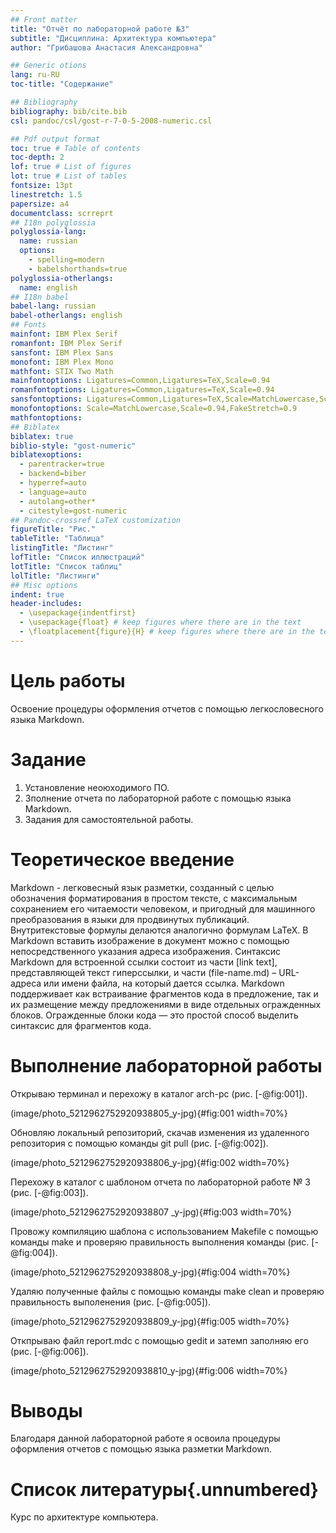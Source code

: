 ```yaml
---
## Front matter
title: "Отчёт по лабораторной работе №3"
subtitle: "Дисциплина: Архитектура компьютера"
author: "Грибашова Анастасия Александровна"

## Generic otions
lang: ru-RU
toc-title: "Содержание"

## Bibliography
bibliography: bib/cite.bib
csl: pandoc/csl/gost-r-7-0-5-2008-numeric.csl

## Pdf output format
toc: true # Table of contents
toc-depth: 2
lof: true # List of figures
lot: true # List of tables
fontsize: 13pt
linestretch: 1.5
papersize: a4
documentclass: scrreprt
## I18n polyglossia
polyglossia-lang:
  name: russian
  options:
	- spelling=modern
	- babelshorthands=true
polyglossia-otherlangs:
  name: english
## I18n babel
babel-lang: russian
babel-otherlangs: english
## Fonts
mainfont: IBM Plex Serif
romanfont: IBM Plex Serif
sansfont: IBM Plex Sans
monofont: IBM Plex Mono
mathfont: STIX Two Math
mainfontoptions: Ligatures=Common,Ligatures=TeX,Scale=0.94
romanfontoptions: Ligatures=Common,Ligatures=TeX,Scale=0.94
sansfontoptions: Ligatures=Common,Ligatures=TeX,Scale=MatchLowercase,Scale=0.94
monofontoptions: Scale=MatchLowercase,Scale=0.94,FakeStretch=0.9
mathfontoptions:
## Biblatex
biblatex: true
biblio-style: "gost-numeric"
biblatexoptions:
  - parentracker=true
  - backend=biber
  - hyperref=auto
  - language=auto
  - autolang=other*
  - citestyle=gost-numeric
## Pandoc-crossref LaTeX customization
figureTitle: "Рис."
tableTitle: "Таблица"
listingTitle: "Листинг"
lofTitle: "Список иллюстраций"
lotTitle: "Список таблиц"
lolTitle: "Листинги"
## Misc options
indent: true
header-includes:
  - \usepackage{indentfirst}
  - \usepackage{float} # keep figures where there are in the text
  - \floatplacement{figure}{H} # keep figures where there are in the text
---
```


# Цель работы

Освоение процедуры оформления отчетов с помощью легкословесного языка Markdown.

# Задание

1. Установление неоюходимого ПО.
2. Зполнение отчета по лабораторной работе с помощью языка Markdown.
3. Задания для самостоятельной работы.

# Теоретическое введение
Markdown - легковесный язык разметки, созданный с целью обозначения форматирования в простом тексте, с максимальным сохранением его читаемости человеком, и пригодный для машинного преобразования в языки для продвинутых публикаций. Внутритекстовые формулы делаются аналогично формулам LaTeX. В Markdown вставить изображение в документ можно с помощью непосредственного указания адреса изображения. Синтаксис Markdown для встроенной ссылки состоит из части [link text], представляющей текст гиперссылки, и части (file-name.md) – URL-адреса или имени файла, на который дается ссылка. Markdown поддерживает как встраивание фрагментов кода в предложение, так и их размещение между предложениями в виде отдельных огражденных блоков. Огражденные блоки кода — это простой способ выделить синтаксис для фрагментов кода.

# Выполнение лабораторной работы

Открываю терминал и перехожу в каталог arch-pc (рис. [-@fig:001]).

(image/photo_5212962752920938805_y-jpg){#fig:001 width=70%}

Обновляю локальный репозиторий, скачав изменения из удаленного репозитория с помощью команды git pull (рис. [-@fig:002]).

(image/photo_5212962752920938806_y-jpg){#fig:002 width=70%}

Перехожу в каталог с шаблоном отчета по лабораторной работе № 3 (рис. [-@fig:003]).

(image/photo_5212962752920938807 _y-jpg){#fig:003 width=70%}

Провожу компиляцию шаблона с использованием Makefile с помощью команды make и проверяю правильность выполнения команды (рис. [-@fig:004]).

(image/photo_5212962752920938808_y-jpg){#fig:004 width=70%}

Удаляю полученные файлы с помощью команды make clean и проверяю правильность выполенения (рис. [-@fig:005]).

(image/photo_5212962752920938809_y-jpg){#fig:005 width=70%}

Откпрываю файл report.mdc с помощью gedit и затемп заполняю его (рис. [-@fig:006]).

(image/photo_5212962752920938810_y-jpg){#fig:006 width=70%}



# Выводы

Благодаря данной лабораторной работе я освоила процедуры оформления отчетов с помощью языка разметки Markdown.

# Список литературы{.unnumbered}

Курс по архитектуре компьютера.
